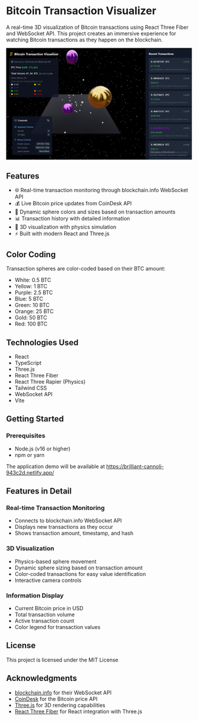 # Bitcoin Transaction Visualizer

A real-time 3D visualization of Bitcoin transactions using React Three Fiber and WebSocket API. This project creates an immersive experience for watching Bitcoin transactions as they happen on the blockchain.

![Running image](Images/Running_imaged01.jpg)

## Features

- 🌐 Real-time transaction monitoring through blockchain.info WebSocket API
- 💰 Live Bitcoin price updates from CoinDesk API
- 🎨 Dynamic sphere colors and sizes based on transaction amounts
- 📊 Transaction history with detailed information
- 🎥 3D visualization with physics simulation
- ⚡ Built with modern React and Three.js

## Color Coding

Transaction spheres are color-coded based on their BTC amount:
- White: 0.5 BTC
- Yellow: 1 BTC
- Purple: 2.5 BTC
- Blue: 5 BTC
- Green: 10 BTC
- Orange: 25 BTC
- Gold: 50 BTC
- Red: 100 BTC

## Technologies Used

- React
- TypeScript
- Three.js
- React Three Fiber
- React Three Rapier (Physics)
- Tailwind CSS
- WebSocket API
- Vite

## Getting Started

### Prerequisites

- Node.js (v16 or higher)
- npm or yarn


The application demo will be available at https://brilliant-cannoli-943c2d.netlify.app/

## Features in Detail

### Real-time Transaction Monitoring
- Connects to blockchain.info WebSocket API
- Displays new transactions as they occur
- Shows transaction amount, timestamp, and hash

### 3D Visualization
- Physics-based sphere movement
- Dynamic sphere sizing based on transaction amount
- Color-coded transactions for easy value identification
- Interactive camera controls

### Information Display
- Current Bitcoin price in USD
- Total transaction volume
- Active transaction count
- Color legend for transaction values

## License

This project is licensed under the MIT License 
## Acknowledgments

- [blockchain.info](https://blockchain.info/) for their WebSocket API
- [CoinDesk](https://www.coindesk.com/) for the Bitcoin price API
- [Three.js](https://threejs.org/) for 3D rendering capabilities
- [React Three Fiber](https://docs.pmnd.rs/react-three-fiber) for React integration with Three.js


